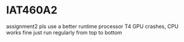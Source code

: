 # IAT460A2
assignment2
pls use a better runtime processor T4 GPU crashes, CPU works fine
just run regularly from top to bottom
